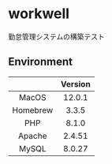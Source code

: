 # workwell
勤怠管理システムの構築テスト

## Environment
||Version|
|:---:|:---:|
|MacOS|12.0.1|
|Homebrew|3.3.5|
|PHP|8.1.0|
|Apache|2.4.51|
|MySQL|8.0.27|
